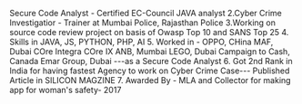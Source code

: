 Secure Code Analyst - Certified EC-Council JAVA analyst  2.Cyber Crime Investigatior - Trainer at Mumbai Police, Rajasthan Police  3.Working on source code review project on basis of Owasp Top 10 and SANS Top 25  4. Skills in JAVA, JS, PYTHON, PHP, AI  5. Worked in - OPPO, CHina MAF, Dubai COre Integra COre IX ANB, Mumbai LEGO, Dubai Campaign to Cash, Canada Emar Group, Dubai ---as a Secure Code Analyst  6. Got 2nd Rank in India for having fastest Agency to work on Cyber Crime Case--- Published Article in SILICON MAGZINE 7. Awarded By - MLA and Collector for making app for woman's safety- 2017
